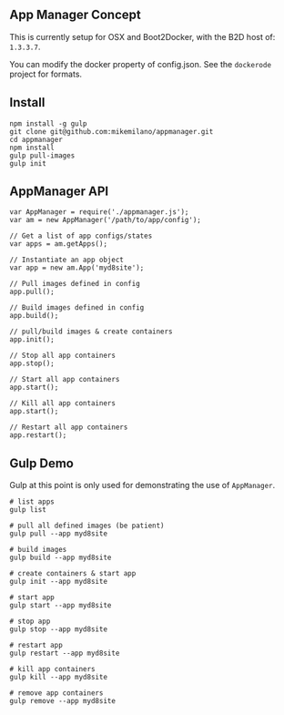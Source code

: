 ## App Manager Concept

This is currently setup for OSX and Boot2Docker, with the B2D host of: `1.3.3.7`.

You can modify the docker property of config.json. See the `dockerode` project for formats.


## Install
```
npm install -g gulp
git clone git@github.com:mikemilano/appmanager.git
cd appmanager
npm install
gulp pull-images
gulp init
```

## AppManager API
```
var AppManager = require('./appmanager.js');
var am = new AppManager('/path/to/app/config');

// Get a list of app configs/states
var apps = am.getApps();

// Instantiate an app object
var app = new am.App('myd8site');

// Pull images defined in config
app.pull();

// Build images defined in config
app.build();

// pull/build images & create containers
app.init();

// Stop all app containers
app.stop();

// Start all app containers
app.start();

// Kill all app containers
app.start();

// Restart all app containers
app.restart();
```

## Gulp Demo

Gulp at this point is only used for demonstrating the use of `AppManager`.
```
# list apps
gulp list

# pull all defined images (be patient)
gulp pull --app myd8site

# build images
gulp build --app myd8site

# create containers & start app
gulp init --app myd8site

# start app
gulp start --app myd8site

# stop app
gulp stop --app myd8site

# restart app
gulp restart --app myd8site

# kill app containers
gulp kill --app myd8site

# remove app containers
gulp remove --app myd8site
```
